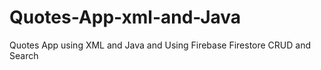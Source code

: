 # Quotes-App-xml-and-Java
Quotes App using XML and Java and Using Firebase Firestore CRUD and Search
